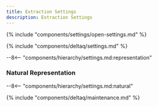 ```yaml
---
title: Extraction Settings
description: Extraction Settings
---
```


{% include "components/settings/open-settings.md"  %}

{% include "components/deltaq/settings.md"  %}

--8<-- "components/hierarchy/settings.md:representation"


### Natural Representation

--8<-- "components/hierarchy/settings.md:natural"

{% include "components/deltaq/maintenance.md"  %}
